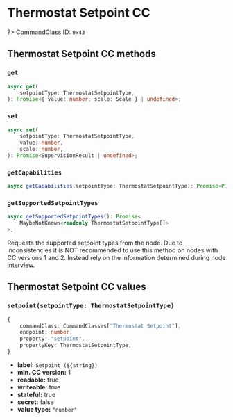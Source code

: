 # Thermostat Setpoint CC

?> CommandClass ID: `0x43`

## Thermostat Setpoint CC methods

### `get`

```ts
async get(
	setpointType: ThermostatSetpointType,
): Promise<{ value: number; scale: Scale } | undefined>;
```

### `set`

```ts
async set(
	setpointType: ThermostatSetpointType,
	value: number,
	scale: number,
): Promise<SupervisionResult | undefined>;
```

### `getCapabilities`

```ts
async getCapabilities(setpointType: ThermostatSetpointType): Promise<Pick<ThermostatSetpointCCCapabilitiesReport, "minValue" | "maxValue" | "minValueScale" | "maxValueScale"> | undefined>;
```

### `getSupportedSetpointTypes`

```ts
async getSupportedSetpointTypes(): Promise<
	MaybeNotKnown<readonly ThermostatSetpointType[]>
>;
```

Requests the supported setpoint types from the node. Due to inconsistencies it is NOT recommended
to use this method on nodes with CC versions 1 and 2. Instead rely on the information determined
during node interview.

## Thermostat Setpoint CC values

### `setpoint(setpointType: ThermostatSetpointType)`

```ts
{
	commandClass: CommandClasses["Thermostat Setpoint"],
	endpoint: number,
	property: "setpoint",
	propertyKey: ThermostatSetpointType,
}
```

- **label:** `Setpoint (${string})`
- **min. CC version:** 1
- **readable:** true
- **writeable:** true
- **stateful:** true
- **secret:** false
- **value type:** `"number"`
